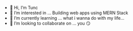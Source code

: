 - 👋 Hi, I’m Tunc
- 👀 I’m interested in ... Building web apps using MERN Stack
- 🌱 I’m currently learning ... what i wanna do with my life...
- 💞️ I’m looking to collaborate on ... you 😏
